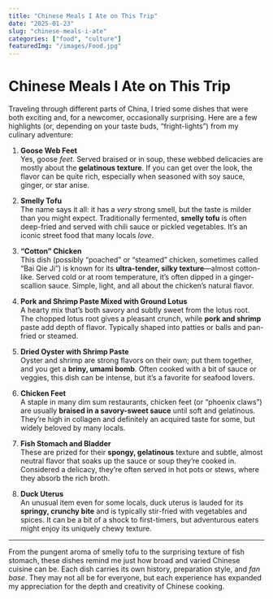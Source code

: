 ```yaml
---
title: "Chinese Meals I Ate on This Trip"
date: "2025-01-23"
slug: "chinese-meals-i-ate"
categories: ["food", "culture"]
featuredImg: "/images/Food.jpg"
---
```


# Chinese Meals I Ate on This Trip

Traveling through different parts of China, I tried some dishes that were both exciting and, for a newcomer, occasionally surprising. Here are a few highlights (or, depending on your taste buds, “fright-lights”) from my culinary adventure:

1. **Goose Web Feet**  
   Yes, goose *feet*. Served braised or in soup, these webbed delicacies are mostly about the **gelatinous texture**. If you can get over the look, the flavor can be quite rich, especially when seasoned with soy sauce, ginger, or star anise.

2. **Smelly Tofu**  
   The name says it all: it has a *very* strong smell, but the taste is milder than you might expect. Traditionally fermented, **smelly tofu** is often deep-fried and served with chili sauce or pickled vegetables. It’s an iconic street food that many locals *love*.

3. **“Cotton” Chicken**  
   This dish (possibly “poached” or “steamed” chicken, sometimes called “Bai Qie Ji”) is known for its **ultra-tender, silky texture**—almost cotton-like. Served cold or at room temperature, it’s often dipped in a ginger-scallion sauce. Simple, light, and all about the chicken’s natural flavor.

4. **Pork and Shrimp Paste Mixed with Ground Lotus**  
   A hearty mix that’s both savory and subtly sweet from the lotus root. The chopped lotus root gives a pleasant crunch, while **pork and shrimp** paste add depth of flavor. Typically shaped into patties or balls and pan-fried or steamed.

5. **Dried Oyster with Shrimp Paste**  
   Oyster and shrimp are strong flavors on their own; put them together, and you get a **briny, umami bomb**. Often cooked with a bit of sauce or veggies, this dish can be intense, but it’s a favorite for seafood lovers.

6. **Chicken Feet**  
   A staple in many dim sum restaurants, chicken feet (or “phoenix claws”) are usually **braised in a savory-sweet sauce** until soft and gelatinous. They’re high in collagen and definitely an acquired taste for some, but widely beloved by many locals.

7. **Fish Stomach and Bladder**  
   These are prized for their **spongy, gelatinous** texture and subtle, almost neutral flavor that soaks up the sauce or soup they’re cooked in. Considered a delicacy, they’re often served in hot pots or stews, where they absorb the rich broth.

8. **Duck Uterus**  
   An unusual item even for some locals, duck uterus is lauded for its **springy, crunchy bite** and is typically stir-fried with vegetables and spices. It can be a bit of a shock to first-timers, but adventurous eaters might enjoy its uniquely chewy texture.

---

From the pungent aroma of smelly tofu to the surprising texture of fish stomach, these dishes remind me just how broad and varied Chinese cuisine can be. Each dish carries its own history, preparation style, and *fan base*. They may not all be for everyone, but each experience has expanded my appreciation for the depth and creativity of Chinese cooking.